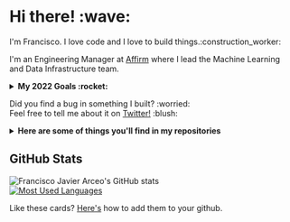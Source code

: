 <p>
  <samp>
    <h1>Hi there! :wave: <!--- <img src="https://cultofthepartyparrot.com/parrots/fiestaparrot.gif" width="30px">---></h1> 
    <p>I'm Francisco. I love code and I love to build things.:construction_worker:</p>
    <p>I'm an Engineering Manager at <a href="https://www.affirm.com/">Affirm</a> where I lead the Machine Learning and Data Infrastructure team.</p>
  </samp>
</p>

<details>
  <summary><b>My 2022 Goals :rocket:</b></summary>
  <br>
  <ul>
    <li>Learn some things :nerd_face:</li>
    <li>Build some things :blush:</li>
    <li>Break some things :smiling_imp:</li>
  </ul>
</details>

<p>Did you find a bug in something I built? :worried: <br>
Feel free to tell me about it on <a href="https://twitter.com/franciscojarceo">Twitter!</a> :blush:</p>
<details>
  <summary><b>Here are some of things you'll find in my repositories</b></summary>
  <ul>
    <li>Python</li>
    <li>Machine Learning (Pandas, Sklearn, PyTorch)</li>
    <li>Web Development (Django)</li>
    <li>APIs</li>
</details>

## GitHub Stats

![Francisco Javier Arceo's GitHub stats](https://github-readme-stats.vercel.app/api?username=franciscojavierarceo&show_icons=true&private_count=true&card_width=447)
<br>
[![Most Used Languages](https://github-readme-stats.vercel.app/api/top-langs/?username=franciscojavierarceo&layout=compact&langs_count=10&card_width=447&hide=OpenEdge%20ABL,Jupyter%20Notebook)]()

Like these cards? <a href="https://github.com/anuraghazra/github-readme-stats">Here's</a> how to add them to your github.
